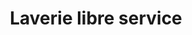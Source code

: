 ---
title: "Laverie libre service"
url: /saint-herblain/laverie-libre-service/
shop: blanchisserie
---
